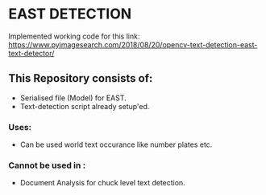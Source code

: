 # EAST DETECTION

Implemented working code for this link: https://www.pyimagesearch.com/2018/08/20/opencv-text-detection-east-text-detector/


## This Repository consists of:

- Serialised file (Model) for EAST.
- Text-detection script already setup'ed.



### Uses:
- Can be used world text occurance like number plates etc.

### Cannot be used in :
- Document Analysis for chuck level text detection.